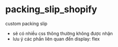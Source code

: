 # packing_slip_shopify
custom packing slip
- sẽ có nhiều css thông thường không được nhận
- lưu ý các phần liên quan đến display: flex
